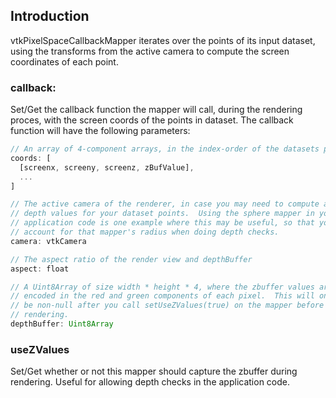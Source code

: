 ## Introduction

vtkPixelSpaceCallbackMapper iterates over the points of its input dataset,
using the transforms from the active camera to compute the screen coordinates
of each point.  

### callback: 

Set/Get the callback function the mapper will call, during the rendering
proces, with the screen coords of the points in dataset.  The callback
function will have the following parameters:

```js
// An array of 4-component arrays, in the index-order of the datasets points
coords: [
  [screenx, screeny, screenz, zBufValue],
  ...
]

// The active camera of the renderer, in case you may need to compute alternate
// depth values for your dataset points.  Using the sphere mapper in your
// application code is one example where this may be useful, so that you can
// account for that mapper's radius when doing depth checks.
camera: vtkCamera

// The aspect ratio of the render view and depthBuffer
aspect: float

// A Uint8Array of size width * height * 4, where the zbuffer values are
// encoded in the red and green components of each pixel.  This will only
// be non-null after you call setUseZValues(true) on the mapper before
// rendering.
depthBuffer: Uint8Array
```

### useZValues

Set/Get whether or not this mapper should capture the zbuffer during
rendering.  Useful for allowing depth checks in the application code.
